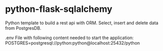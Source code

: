 # python-flask-sqlalchemy
 Python template to build a rest api with ORM. Select, insert and delete data from PostgresDB.

.env File with following content needed to start the application:
POSTGRES=postgresql://python:python@localhost:25432/python
